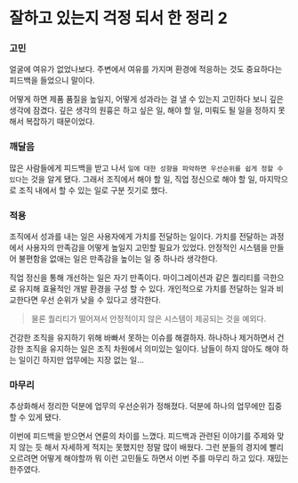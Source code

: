 # 잘하고 있는지 걱정 되서 한 정리 2

### 고민

얼굴에 여유가 없었나보다.
주변에서 여유를 가지며 환경에 적응하는 것도 중요하다는 피드백을 들었으니 말이다. 

어떻게 하면 제품 품질을 높일지, 어떻게 성과라는 걸 낼 수 있는지 고민하다 보니 깊은 생각에 잠겼다.
깊은 생각의 원흉은 하고 싶은 일, 해야 할 일, 미뤄도 될 일을 정하지 못해서 복잡하기 때문이었다.

### 깨달음

많은 사람들에게 피드백을 받고 나서 `일에 대한 성향을 파악하면 우선순위를 쉽게 정할 수 있다`는 것을 알게 됐다.
그래서 조직에서 해야 할 일, 직업 정신으로 해야 할 일, 마지막으로 조직 내에서 할 수 있는 일로 구분 짓기로 했다.

### 적용

조직에서 성과를 내는 일은 사용자에게 가치를 전달하는 일이다. 
가치를 전달하는 과정에서 사용자의 만족감을 어떻게 높일지 고민할 필요가 있었다.
안정적인 시스템을 만들어 불편함을 없애는 일은 만족감을 높이는 일 중 하나라 생각한다.

직업 정신을 통해 개선하는 일은 자기 만족이다.
마이그레이션과 같은 퀄리티를 극한으로 유지해 효율적인 개발 환경을 구성 할 수 있다.
개인적으로 가치를 전달하는 일과 비교한다면 우선 순위가 낮을 수 있다고 생각한다.

> 물론 퀄리티가 떨어져서 안정적이지 않은 시스템이 제공되는 것을 예외다.

건강한 조직을 유지하기 위해 바빠서 못하는 이슈를 해결하자.
하나하나 제거하면서 건강한 조직을 유지하는 일은 조직 차원에서 의미있는 일이다. 
남들이 하지 않아도 해야 하는 일이긴 하지만 업무에는 지장 없는 일... 

### 마무리

추상화해서 정리한 덕분에 업무의 우선순위가 정해졌다.
덕분에 하나의 업무에만 집중 할 수 있게 됐다.

이번에 피드백을 받으면서 연륜의 차이를 느꼈다.
피드백과 관련된 이야기를 주제와 맞지 않는 듯 해서 자세하게 적지는 못했지만 정말 많이 배웠다.
그런 분들의 경지에 빨리 오르려면 어떻게 해야할까 뭐 이런 고민들도 하면서 이번 주를 마무리 하고 있다.
재밌는 한주였다.
